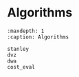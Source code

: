 # Algorithms

<!-- # Advanced Topics -->

```{toctree}
:maxdepth: 1
:caption: Algorithms

stanley
dvz
dwa
cost_eval
```
